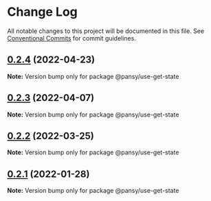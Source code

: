 # Change Log

All notable changes to this project will be documented in this file.
See [Conventional Commits](https://conventionalcommits.org) for commit guidelines.

## [0.2.4](https://github.com/pansyjs/react-hooks/compare/@pansy/use-get-state@0.2.3...@pansy/use-get-state@0.2.4) (2022-04-23)

**Note:** Version bump only for package @pansy/use-get-state





## [0.2.3](https://github.com/pansyjs/react-hooks/compare/@pansy/use-get-state@0.2.2...@pansy/use-get-state@0.2.3) (2022-04-07)

**Note:** Version bump only for package @pansy/use-get-state





## [0.2.2](https://github.com/pansyjs/react-hooks/compare/@pansy/use-get-state@0.2.1...@pansy/use-get-state@0.2.2) (2022-03-25)

**Note:** Version bump only for package @pansy/use-get-state





## [0.2.1](https://github.com/pansyjs/react-hooks/compare/@pansy/use-get-state@0.2.0...@pansy/use-get-state@0.2.1) (2022-01-28)

**Note:** Version bump only for package @pansy/use-get-state
